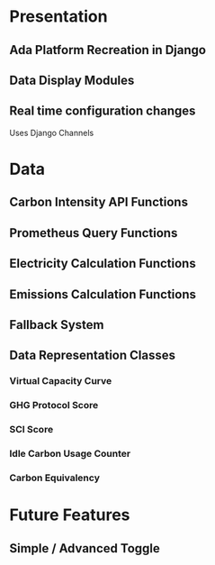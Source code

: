 # Presentation

## Ada Platform Recreation in **Django**

## Data Display Modules

## Real time configuration changes
Uses Django Channels





# Data 





## Carbon Intensity API Functions

## Prometheus Query Functions

## Electricity Calculation Functions

## Emissions Calculation Functions

## Fallback System





## Data Representation Classes 

### Virtual Capacity Curve

### GHG Protocol Score

### SCI Score

### Idle Carbon Usage Counter

### Carbon Equivalency 










# Future Features

## Simple / Advanced Toggle